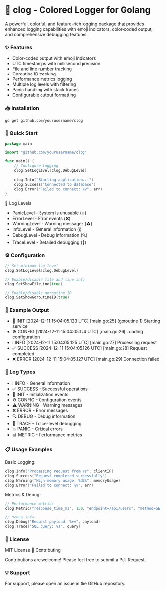 # 🚀 clog - Colored Logger for Golang
A powerful, colorful, and feature-rich logging package that provides enhanced logging capabilities with emoji indicators, color-coded output, and comprehensive debugging features.

### ✨ Features

- Color-coded output with emoji indicators
- UTC timestamps with millisecond precision
- File and line number tracking
- Goroutine ID tracking
- Performance metrics logging
- Multiple log levels with filtering
- Panic handling with stack traces
- Configurable output formatting

### 📥 Installation
```bash
go get github.com/yourusername/clog
```

### 🔰 Quick Start
```go
package main

import "github.com/yourusername/clog"

func main() {
    // Configure logging
    clog.SetLogLevel(clog.DebugLevel)
    
    clog.Info("Starting application...")
    clog.Success("Connected to database")
    clog.Error("Failed to connect: %v", err)
}
```

🎯 Log Levels
- PanicLevel  - System is unusable (💥)
- ErrorLevel  - Error events (❌)
- WarningLevel - Warning messages (⚠️)
- InfoLevel   - General information (ℹ️)
- DebugLevel  - Debug information (🔍)
- TraceLevel  - Detailed debugging (📍)

### ⚙️ Configuration
```go
// Set minimum log level
clog.SetLogLevel(clog.DebugLevel)

// Enable/disable file and line info
clog.SetShowFileLine(true)

// Enable/disable goroutine ID
clog.SetShowGoroutineID(true)
```


### 📝 Example Output

- 🚀 INIT     [2024-12-11 15:04:05.123 UTC] [main.go:25] (goroutine 1) Starting service
- ⚙️ CONFIG   [2024-12-11 15:04:05.124 UTC] [main.go:26] Loading configuration
- ℹ️ INFO     [2024-12-11 15:04:05.125 UTC] [main.go:27] Processing request
- ✅ SUCCESS  [2024-12-11 15:04:05.126 UTC] [main.go:28] Request completed
- ❌ ERROR    [2024-12-11 15:04:05.127 UTC] [main.go:29] Connection failed


### 🎨 Log Types

- ℹ️  INFO     - General information
- ✅ SUCCESS  - Successful operations
- 🚀 INIT     - Initialization events
- ⚙️  CONFIG   - Configuration events
- ⚠️  WARNING  - Warning messages
- ❌ ERROR    - Error messages
- 🔍 DEBUG    - Debug information
- 📍 TRACE    - Trace-level debugging
- 💥 PANIC    - Critical errors
- 📊 METRIC   - Performance metrics

### 📋 Usage Examples
Basic Logging:
```go
clog.Info("Processing request from %s", clientIP)
clog.Success("Request completed successfully")
clog.Warning("High memory usage: %d%%", memoryUsage)
clog.Error("Failed to connect: %v", err)
```

Metrics & Debug:
```go
// Performance metrics
clog.Metric("response_time_ms", 150, "endpoint=/api/users", "method=GET")

// Debug info
clog.Debug("Request payload: %+v", payload)
clog.Trace("SQL query: %s", query)
```

### 📄 License
MIT License
🤝 Contributing

Contributions are welcome! Please feel free to submit a Pull Request.

### 💡 Support
For support, please open an issue in the GitHub repository.
